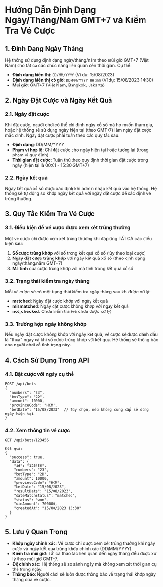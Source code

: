 # Hướng Dẫn Định Dạng Ngày/Tháng/Năm GMT+7 và Kiểm Tra Vé Cược

## 1. Định Dạng Ngày Tháng

Hệ thống sử dụng định dạng ngày/tháng/năm theo múi giờ GMT+7 (Việt Nam) cho tất cả các chức năng liên quan đến thời gian. Cụ thể:

- **Định dạng hiển thị**: `DD/MM/YYYY` (Ví dụ: 15/08/2023)
- **Định dạng hiển thị có giờ**: `DD/MM/YYYY HH:mm` (Ví dụ: 15/08/2023 14:30)
- **Múi giờ**: GMT+7 (Việt Nam, Bangkok, Jakarta)

## 2. Ngày Đặt Cược và Ngày Kết Quả

### 2.1. Ngày đặt cược

Khi đặt cược, người chơi có thể chỉ định ngày xổ số mà họ muốn tham gia, hoặc hệ thống sẽ sử dụng ngày hiện tại (theo GMT+7) làm ngày đặt cược mặc định. Ngày đặt cược phải tuân theo các quy tắc sau:

- **Định dạng**: DD/MM/YYYY
- **Phạm vi hợp lệ**: Chỉ đặt cược cho ngày hiện tại hoặc tương lai (trong phạm vi quy định)
- **Thời gian đặt cược**: Tuân thủ theo quy định thời gian đặt cược trong ngày (hiện tại là 00:01 - 15:30 GMT+7)

### 2.2. Ngày kết quả

Ngày kết quả xổ số được xác định khi admin nhập kết quả vào hệ thống. Hệ thống sẽ tự động so khớp ngày kết quả với ngày đặt cược để xác định vé trúng thưởng.

## 3. Quy Tắc Kiểm Tra Vé Cược

### 3.1. Điều kiện để vé cược được xem xét trúng thưởng

Một vé cược chỉ được xem xét trúng thưởng khi đáp ứng TẤT CẢ các điều kiện sau:

1. **Số cược trùng khớp** với số trong kết quả xổ số (tùy theo loại cược)
2. **Ngày đặt cược trùng khớp** với ngày kết quả xổ số (theo định dạng ngày/tháng/năm GMT+7)
3. **Mã tỉnh** của cược trùng khớp với mã tỉnh trong kết quả xổ số

### 3.2. Trạng thái kiểm tra ngày tháng

Mỗi vé cược sẽ có một trạng thái kiểm tra ngày tháng sau khi được xử lý:

- **matched**: Ngày đặt cược khớp với ngày kết quả
- **mismatched**: Ngày đặt cược không khớp với ngày kết quả
- **not_checked**: Chưa kiểm tra (vé chưa được xử lý)

### 3.3. Trường hợp ngày không khớp

Nếu ngày đặt cược không khớp với ngày kết quả, vé cược sẽ được đánh dấu là "thua" ngay cả khi số cược trùng khớp với kết quả. Hệ thống sẽ thông báo cho người chơi về tình trạng này.

## 4. Cách Sử Dụng Trong API

### 4.1. Đặt cược với ngày cụ thể

```
POST /api/bets
{
  "numbers": "23",
  "betType": "2D",
  "amount": 10000,
  "provinceCode": "HCM",
  "betDate": "15/08/2023"  // Tùy chọn, nếu không cung cấp sẽ dùng ngày hiện tại
}
```

### 4.2. Xem thông tin vé cược

```
GET /api/bets/123456

Kết quả:
{
  "success": true,
  "data": {
    "id": "123456",
    "numbers": "23",
    "betType": "2D",
    "amount": 10000,
    "provinceCode": "HCM",
    "betDate": "15/08/2023",
    "resultDate": "15/08/2023",
    "dateMatchStatus": "matched",
    "status": "won",
    "winAmount": 700000,
    "createdAt": "15/08/2023 10:30"
  }
}
```

## 5. Lưu ý Quan Trọng

- **Khớp ngày chính xác**: Vé cược chỉ được xem xét trúng thưởng khi ngày cược và ngày kết quả trùng khớp chính xác (DD/MM/YYYY).
- **Kiểm tra múi giờ**: Tất cả thao tác liên quan đến ngày tháng đều được xử lý theo múi giờ GMT+7.
- **Độ chính xác**: Hệ thống sẽ so sánh ngày mà không xem xét thời gian cụ thể trong ngày.
- **Thông báo**: Người chơi sẽ luôn được thông báo về trạng thái khớp ngày tháng của vé cược. 